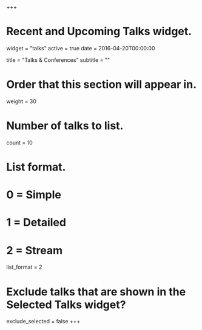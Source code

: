 +++
# Recent and Upcoming Talks widget.
widget = "talks"
active = true
date = 2016-04-20T00:00:00

title = "Talks & Conferences"
subtitle = ""

# Order that this section will appear in.
weight = 30

# Number of talks to list.
count = 10

# List format.
#   0 = Simple
#   1 = Detailed
#   2 = Stream
list_format = 2

# Exclude talks that are shown in the Selected Talks widget?
exclude_selected = false
+++

